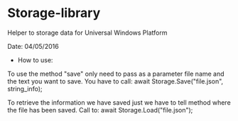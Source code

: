 # Storage-library
Helper to storage data for Universal Windows Platform

Date: 04/05/2016

* How to use:

To use the method "save" only need to pass as a parameter file name and the text you want to save. 
You have to call:
  await Storage.Save("file.json", string_info);

To retrieve the information we have saved just we have to tell method where the file has been saved. 
Call to:
  await Storage.Load("file.json");
